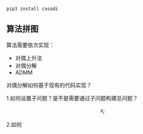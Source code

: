 ```shell
pip3 install casadi
```

## 算法拼图

算法需要依次实现：
- 对偶上升法
- 对偶分解
- ADMM

对偶分解如何基于现有的代码实现？

1.如何设置子问题？是不是需要通过子问题构建总问题？

$$x_i$$

2.如何